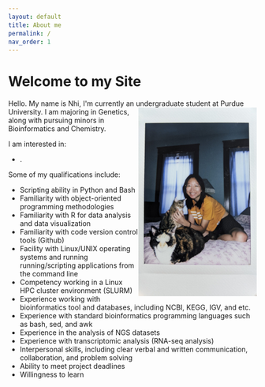 ```yaml
---
layout: default
title: About me
permalink: /
nav_order: 1
---
```

<h1>Welcome to my Site</h1>  

<p>Hello. My name is Nhi, I'm currently an undergraduate student at <img src="/assets/img/about_me_img/PXL_20220721_000907092.jpg" alt="nhivo" width="240" height="382" style="float:right">Purdue University. 
I am majoring in Genetics, along with pursuing minors in Bioinformatics and Chemistry. </p>

I am interested in: 
- .

Some of my qualifications include: 
- Scripting ability in Python and Bash 
- Familiarity with object-oriented programming methodologies 
- Familiarity with R for data analysis and data visualization 
- Familiarity with code version control tools (Github) 
- Facility with Linux/UNIX operating systems and running running/scripting applications from the command line  
- Competency working in a Linux HPC cluster environment (SLURM) 
- Experience working with bioinformatics tool and databases, including NCBI, KEGG, IGV, and etc. 
- Experience with standard bioinformatics programming languages such as bash, sed, and awk
- Experience in the analysis of NGS datasets 
- Experience with transcriptomic analysis (RNA-seq analysis) 
- Interpersonal skills, including clear verbal and written communication, collaboration, and problem solving 
- Ability to meet project deadlines 
- Willingness to learn 
